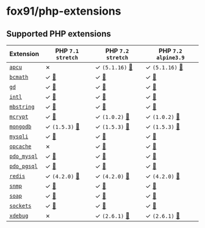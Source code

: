 # fox91/php-extensions

## Supported PHP extensions

Extension | PHP `7.1` `stretch` | PHP `7.2` `stretch` | PHP `7.2` `alpine3.9`
----------|-----------------|-----------------|------------------
[`apcu`](https://php.net/apcu) | ✗ | ✓ `(5.1.16)` [:whale:](https://github.com/fox91/docker-php-extensions/blob/master/7.2/stretch/pecl_apcu/Dockerfile) | ✓ `(5.1.16)` [:whale:](https://github.com/fox91/docker-php-extensions/blob/master/7.2/alpine3.9/pecl_apcu/Dockerfile)
[`bcmath`](https://php.net/bcmath) | ✓ [:whale:](https://github.com/fox91/docker-php-extensions/blob/master/7.1/stretch/bcmath/Dockerfile) | ✓ [:whale:](https://github.com/fox91/docker-php-extensions/blob/master/7.2/stretch/bcmath/Dockerfile) | ✓ [:whale:](https://github.com/fox91/docker-php-extensions/blob/master/7.2/alpine3.9/bcmath/Dockerfile)
[`gd`](https://php.net/gd) | ✓ [:whale:](https://github.com/fox91/docker-php-extensions/blob/master/7.1/stretch/gd/Dockerfile) | ✓ [:whale:](https://github.com/fox91/docker-php-extensions/blob/master/7.2/stretch/gd/Dockerfile) | ✓ [:whale:](https://github.com/fox91/docker-php-extensions/blob/master/7.2/alpine3.9/gd/Dockerfile)
[`intl`](https://php.net/intl) | ✓ [:whale:](https://github.com/fox91/docker-php-extensions/blob/master/7.1/stretch/intl/Dockerfile) | ✓ [:whale:](https://github.com/fox91/docker-php-extensions/blob/master/7.2/stretch/intl/Dockerfile) | ✓ [:whale:](https://github.com/fox91/docker-php-extensions/blob/master/7.2/alpine3.9/intl/Dockerfile)
[`mbstring`](https://php.net/mbstring) | ✓ [:whale:](https://github.com/fox91/docker-php-extensions/blob/master/7.1/stretch/mbstring/Dockerfile) | ✓ [:whale:](https://github.com/fox91/docker-php-extensions/blob/master/7.2/stretch/mbstring/Dockerfile) | ✓ [:whale:](https://github.com/fox91/docker-php-extensions/blob/master/7.2/alpine3.9/mbstring/Dockerfile)
[`mcrypt`](https://php.net/mcrypt) | ✓ [:whale:](https://github.com/fox91/docker-php-extensions/blob/master/7.1/stretch/mcrypt/Dockerfile) | ✓ `(1.0.2)` [:whale:](https://github.com/fox91/docker-php-extensions/blob/master/7.2/stretch/pecl_mcrypt/Dockerfile) | ✓ `(1.0.2)` [:whale:](https://github.com/fox91/docker-php-extensions/blob/master/7.2/alpine3.9/pecl_mcrypt/Dockerfile)
[`mongodb`](https://php.net/mongodb) | ✓ `(1.5.3)` [:whale:](https://github.com/fox91/docker-php-extensions/blob/master/7.1/stretch/pecl_mongodb/Dockerfile) | ✓ `(1.5.3)` [:whale:](https://github.com/fox91/docker-php-extensions/blob/master/7.2/stretch/pecl_mongodb/Dockerfile) | ✓ `(1.5.3)` [:whale:](https://github.com/fox91/docker-php-extensions/blob/master/7.2/alpine3.9/pecl_mongodb/Dockerfile)
[`mysqli`](https://php.net/mysqli) | ✓ [:whale:](https://github.com/fox91/docker-php-extensions/blob/master/7.1/stretch/mysqli/Dockerfile) | ✓ [:whale:](https://github.com/fox91/docker-php-extensions/blob/master/7.2/stretch/mysqli/Dockerfile) | ✓ [:whale:](https://github.com/fox91/docker-php-extensions/blob/master/7.2/alpine3.9/mysqli/Dockerfile)
[`opcache`](https://php.net/opcache) | ✗ | ✓ [:whale:](https://github.com/fox91/docker-php-extensions/blob/master/7.2/stretch/opcache/Dockerfile) | ✓ [:whale:](https://github.com/fox91/docker-php-extensions/blob/master/7.2/alpine3.9/opcache/Dockerfile)
[`pdo_mysql`](https://php.net/pdo_mysql) | ✓ [:whale:](https://github.com/fox91/docker-php-extensions/blob/master/7.1/stretch/pdo_mysql/Dockerfile) | ✓ [:whale:](https://github.com/fox91/docker-php-extensions/blob/master/7.2/stretch/pdo_mysql/Dockerfile) | ✓ [:whale:](https://github.com/fox91/docker-php-extensions/blob/master/7.2/alpine3.9/pdo_mysql/Dockerfile)
[`pdo_pgsql`](https://php.net/pdo_pgsql) | ✓ [:whale:](https://github.com/fox91/docker-php-extensions/blob/master/7.1/stretch/pdo_pgsql/Dockerfile) | ✓ [:whale:](https://github.com/fox91/docker-php-extensions/blob/master/7.2/stretch/pdo_pgsql/Dockerfile) | ✓ [:whale:](https://github.com/fox91/docker-php-extensions/blob/master/7.2/alpine3.9/pdo_pgsql/Dockerfile)
[`redis`](https://pecl.php.net/redis) | ✓ `(4.2.0)` [:whale:](https://github.com/fox91/docker-php-extensions/blob/master/7.1/stretch/pecl_redis/Dockerfile) | ✓ `(4.2.0)` [:whale:](https://github.com/fox91/docker-php-extensions/blob/master/7.2/stretch/pecl_redis/Dockerfile) | ✓ `(4.2.0)` [:whale:](https://github.com/fox91/docker-php-extensions/blob/master/7.2/alpine3.9/pecl_redis/Dockerfile)
[`snmp`](https://php.net/snmp) | ✓ [:whale:](https://github.com/fox91/docker-php-extensions/blob/master/7.1/stretch/snmp/Dockerfile) | ✓ [:whale:](https://github.com/fox91/docker-php-extensions/blob/master/7.2/stretch/snmp/Dockerfile) | ✓ [:whale:](https://github.com/fox91/docker-php-extensions/blob/master/7.2/alpine3.9/snmp/Dockerfile)
[`soap`](https://php.net/soap) | ✓ [:whale:](https://github.com/fox91/docker-php-extensions/blob/master/7.1/stretch/soap/Dockerfile) | ✓ [:whale:](https://github.com/fox91/docker-php-extensions/blob/master/7.2/stretch/soap/Dockerfile) | ✓ [:whale:](https://github.com/fox91/docker-php-extensions/blob/master/7.2/alpine3.9/soap/Dockerfile)
[`sockets`](https://php.net/sockets) | ✓ [:whale:](https://github.com/fox91/docker-php-extensions/blob/master/7.1/stretch/sockets/Dockerfile) | ✓ [:whale:](https://github.com/fox91/docker-php-extensions/blob/master/7.2/stretch/sockets/Dockerfile) | ✓ [:whale:](https://github.com/fox91/docker-php-extensions/blob/master/7.2/alpine3.9/sockets/Dockerfile)
[`xdebug`](https://pecl.php.net/package/xdebug) | ✗ | ✓ `(2.6.1)` [:whale:](https://github.com/fox91/docker-php-extensions/blob/master/7.2/stretch/pecl_xdebug/Dockerfile) | ✓ `(2.6.1)` [:whale:](https://github.com/fox91/docker-php-extensions/blob/master/7.2/alpine3.9/pecl_xdebug/Dockerfile)
